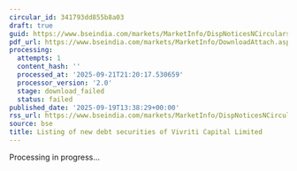 ```yaml
---
circular_id: 341793dd855b8a03
draft: true
guid: https://www.bseindia.com/markets/MarketInfo/DispNoticesNCirculars.aspx?Noticeid={952DB5C3-6F6E-4219-AF15-C4CC27C0445B}&noticeno=20250919-36&dt=09/19/2025&icount=36&totcount=44&flag=0
pdf_url: https://www.bseindia.com/markets/MarketInfo/DownloadAttach.aspx?id=20250919-36&attachedId=
processing:
  attempts: 1
  content_hash: ''
  processed_at: '2025-09-21T21:20:17.530659'
  processor_version: '2.0'
  stage: download_failed
  status: failed
published_date: '2025-09-19T13:38:29+00:00'
rss_url: https://www.bseindia.com/markets/MarketInfo/DispNoticesNCirculars.aspx?Noticeid={952DB5C3-6F6E-4219-AF15-C4CC27C0445B}&noticeno=20250919-36&dt=09/19/2025&icount=36&totcount=44&flag=0
source: bse
title: Listing of new debt securities of Vivriti Capital Limited
---
```


Processing in progress...